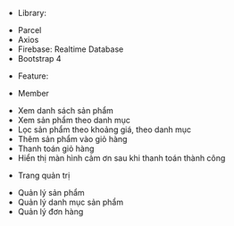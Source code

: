 - Library:

* Parcel
* Axios
* Firebase: Realtime Database
* Bootstrap 4

- Feature:

* Member

- Xem danh sách sản phẩm
- Xem sản phẩm theo danh mục
- Lọc sản phẩm theo khoảng giá, theo danh mục
- Thêm sản phẩm vào giỏ hàng
- Thanh toán giỏ hàng
- Hiển thị màn hình cảm ơn sau khi thanh toán thành công

* Trang quản trị

- Quản lý sản phẩm
- Quản lý danh mục sản phẩm
- Quản lý đơn hàng
